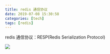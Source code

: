 ```yaml
---
title: redis 通信协议
date: 2019-07-08 15:30:58
categories: [tech]
tags: [redis]
---
```


redis 通信协议：RESP(Redis Serialization Protocol)
<escape><!-- more --></escape>

![](/images/redis-protocol/overview.png)